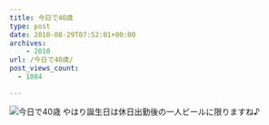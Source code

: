 ```yaml
---
title: 今日で40歳
type: post
date: 2010-08-29T07:52:01+00:00
archives:
    - 2010
url: /今日で40歳/
post_views_count:
  - 1084

---
```

<img src="https://i2.wp.com/jqinglong.html.xdomain.jp/bimg/2010/08/29/100829_001.jpg" alt="今日で40歳" border="0" data-recalc-dims="1" />  
やはり誕生日は休日出勤後の一人ビールに限りますね♪